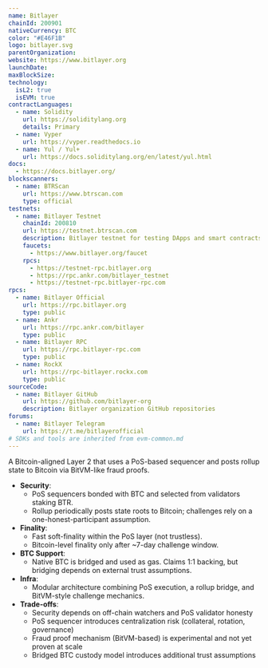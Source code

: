 ```yaml
---
name: Bitlayer
chainId: 200901
nativeCurrency: BTC
color: "#E46F1B"
logo: bitlayer.svg
parentOrganization: 
website: https://www.bitlayer.org
launchDate: 
maxBlockSize: 
technology:
  isL2: true
  isEVM: true
contractLanguages:
  - name: Solidity
    url: https://soliditylang.org
    details: Primary
  - name: Vyper
    url: https://vyper.readthedocs.io
  - name: Yul / Yul+
    url: https://docs.soliditylang.org/en/latest/yul.html
docs:
  - https://docs.bitlayer.org/
blockscanners:
  - name: BTRScan
    url: https://www.btrscan.com
    type: official
testnets:
  - name: Bitlayer Testnet
    chainId: 200810
    url: https://testnet.btrscan.com
    description: Bitlayer testnet for testing DApps and smart contracts on the Bitcoin Layer 2 network.
    faucets:
      - https://www.bitlayer.org/faucet
    rpcs:
      - https://testnet-rpc.bitlayer.org
      - https://rpc.ankr.com/bitlayer_testnet
      - https://testnet-rpc.bitlayer-rpc.com
rpcs:
  - name: Bitlayer Official
    url: https://rpc.bitlayer.org
    type: public
  - name: Ankr
    url: https://rpc.ankr.com/bitlayer
    type: public
  - name: Bitlayer RPC
    url: https://rpc.bitlayer-rpc.com
    type: public
  - name: RockX
    url: https://rpc-bitlayer.rockx.com
    type: public
sourceCode:
  - name: Bitlayer GitHub
    url: https://github.com/bitlayer-org
    description: Bitlayer organization GitHub repositories
forums:
  - name: Bitlayer Telegram
    url: https://t.me/bitlayerofficial
# SDKs and tools are inherited from evm-common.md
---
```


A Bitcoin-aligned Layer 2 that uses a PoS-based sequencer and posts rollup state to Bitcoin via BitVM-like fraud proofs.

- **Security**:  
  - PoS sequencers bonded with BTC and selected from validators staking BTR.  
  - Rollup periodically posts state roots to Bitcoin; challenges rely on a one-honest-participant assumption.  
- **Finality**:  
  - Fast soft-finality within the PoS layer (not trustless).  
  - Bitcoin-level finality only after ~7-day challenge window.  
- **BTC Support**:  
  - Native BTC is bridged and used as gas. Claims 1:1 backing, but bridging depends on external trust assumptions.  
- **Infra**:  
  - Modular architecture combining PoS execution, a rollup bridge, and BitVM-style challenge mechanics.  
- **Trade-offs**:  
  - Security depends on off-chain watchers and PoS validator honesty  
  - PoS sequencer introduces centralization risk (collateral, rotation, governance)  
  - Fraud proof mechanism (BitVM-based) is experimental and not yet proven at scale  
  - Bridged BTC custody model introduces additional trust assumptions  